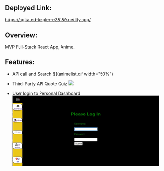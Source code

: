 ## **Deployed Link**:
https://agitated-kepler-e28189.netlify.app/


## **Overview**:

MVP Full-Stack React App, Anime. 



## **Features**:

 * API call and Search
 ![](animelist.gif width="50%")
 
 
 * Third-Party API Quote Quiz
![](AnimeQuiz.gif)
 
 
 
 * User login to Personal Dashboard
 ![](animelogin.gif)
